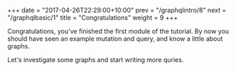 +++
date = "2017-04-26T22:29:00+10:00"
prev = "/graphqlintro/8"
next = "/graphqlbasic/1"
title = "Congratulations"
weight = 9
+++

Congratulations, you've finished the first module of the tutorial. By now you should have seen an example mutation and query, and know a little about graphs.

Let's investigate some graphs and start writing more quries.
